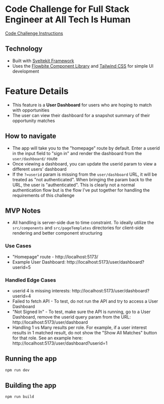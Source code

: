# Code Challenge for Full Stack Engineer at All Tech Is Human

[Code Challenge Instructions](https://github.com/schmidtfutures/sf-eng-challenge-server)

## Technology
- Built with [Sveltekit Framework](https://kit.svelte.dev/)
- Uses the [Flowbite Component Library](https://flowbite-svelte.com/) and [Tailwind CSS](https://tailwindcss.com/) for simple UI development

# Feature Details
- This feature is a **User Dashboard** for users who are hoping to match with opportunities
- The user can view their dashboard for a snapshot summary of their opportunity matches

## How to navigate
- The app will take you to the "homepage" route by default. Enter a userid in the input field to "sign in" and render the dashboard from the `user/dashboard/` route
- Once viewing a dashboard, you can update the userid param to view a different users' dashboard
- If the `?=userid` param is missing from the `user/dashboard` URL, it will be treated as "not authenticated". When bringing the param back to the URL, the user is "authenticated". This is clearly not a normal authentication flow but is the flow I've put together for handling the requirements of this challenge

## MVP Notes
- All handling is server-side due to time constraint. To ideally utilize the `src/components` and `src/pageTemplates` directories for client-side rendering and better component structuring

### Use Cases
- "Homepage" route - http://localhost:5173/
- Example User Dashboard: http://localhost:5173/user/dashboard?userid=5
  
### Handled Edge Cases
- userid 4 is missing interests: http://localhost:5173/user/dashboard?userid=4
- Failed to fetch API - To test, do not run the API and try to access a User Dashboard
- "Not Signed In" - To test, make sure the API is running, go to a User Dashboard, remove the userid query param from the URL: http://localhost:5173/user/dashboard
- Handling 1 vs Many results per role. For example, if a user interest results in 1 matched result, do not show the "Show All Matches" button for that role. See an example here: http://localhost:5173/user/dashboard?userid=1

## Running the app
```bash
npm run dev
```
## Building the app
```bash
npm run build
```

